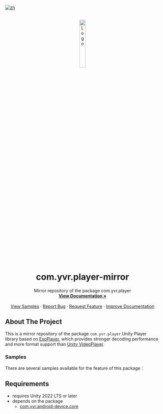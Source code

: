 [![zh](https://img.shields.io/badge/lang-zh-blue.svg)](./README.zh.md)

<br />
<div align="center">
    <a href="https://github.com/PlayForDreamDevelopers/com.yvr.player-mirror/tree/main">
        <img src="https://www.pfdm.cn/en/static/img/logo.2b1b07e.png" alt="Logo" width="20%">
    </a>
    <h1 align="center"> com.yvr.player-mirror </h1>
    <p align="center">
        Mirror repository of the package com.yvr.player
        <br />
        <a href="https://github.com/PlayForDreamDevelopers/com.yvr.player-mirror/tree/main"><strong>View Documentation »</strong></a>
        <br />
        <br />
        <a href="#samples">View Samples</a>
        &middot;
        <a href="https://github.com/PlayForDreamDevelopers/com.yvr.player-mirror/issues/new?template=bug_report.yml">Report Bug</a>
        &middot;
        <a href="https://github.com/PlayForDreamDevelopers/com.yvr.player-mirror/issues/new?template=feature_request.yml">Request Feature</a>
        &middot;
        <a href="https://github.com/PlayForDreamDevelopers/com.yvr.player-mirror/issues/new?template=documentation_update.yml">Improve Documentation</a>
    </p>

</div>

## About The Project

This is a mirror repository of the package `com.yvr.player`.Unity Player library based on [ExoPlayer](https://github.com/google/ExoPlayer), which provides stronger decoding performance and more format support than [Unity VideoPlayer](https://docs.unity.cn/cn/2022.3/Manual/class-VideoPlayer.html).
### Samples

There are several samples available for the feature of this package：


## Requirements

- requires Unity 2022 LTS or later
- depends on the package 
  - [com.yvr.android-device.core](https://github.com/PlayForDreamDevelopers/com.yvr.android-device.core-mirror)


